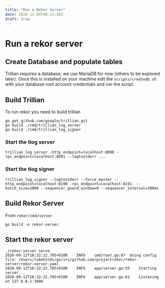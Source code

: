 ```yaml
---
title: "Run a Rekor Server"
date: 2020-12-08T08:12:58Z
draft: true
---
```



# Run a rekor server

## Create Database and populate tables

Trillian requires a database, we use MariaDB for now (others to be explored later). Once this
is installed on your machine edit the `scripts/createdb.sh` with your database root account credentials and run the script.

## Build Trillian

To run rekor you need to build trillian

```
go get github.com/google/trillian.git
go build ./cmd/trillian_log_server
go build ./cmd/trillian_log_signer

```

### Start the tlog server

```
trillian_log_server -http_endpoint=localhost:8090 -rpc_endpoint=localhost:8091 --logtostderr ...
```

### Start the tlog signer

```
trillian_log_signer --logtostderr --force_master --http_endpoint=localhost:8190 -rpc_endpoint=localhost:8191  --batch_size=1000 --sequencer_guard_window=0 --sequencer_interval=200ms
```

## Build Rekor Server

From `rekor/cmd/server`

`go build -o rekor-server`

## Start the rekor server

```
./rekor-server serve
2020-09-12T16:32:22.705+0100	INFO	cmd/root.go:87	Using config file: /Users/lukehinds/go/src/github.com/projectrekor/rekor-server/rekor-server.yaml
2020-09-12T16:32:22.705+0100	INFO	app/server.go:55	Starting server...
2020-09-12T16:32:22.705+0100	INFO	app/server.go:61	Listening on 127.0.0.1:3000
```